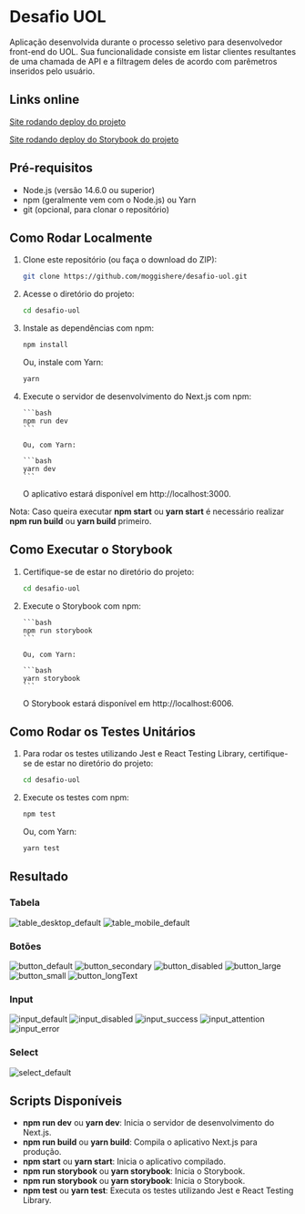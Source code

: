 # Desafio UOL

Aplicação desenvolvida durante o processo seletivo para desenvolvedor front-end do UOL. Sua funcionalidade consiste em listar clientes resultantes de uma chamada de API e a filtragem deles de acordo com parêmetros inseridos pelo usuário.

## Links online

[Site rodando deploy do projeto](https://desafio-uol.vercel.app/)

[Site rodando deploy do Storybook do projeto](https://moggishere.github.io/desafio-uol-storybook/)

## Pré-requisitos

- Node.js (versão 14.6.0 ou superior)
- npm (geralmente vem com o Node.js) ou Yarn
- git (opcional, para clonar o repositório)

## Como Rodar Localmente

1.  Clone este repositório (ou faça o download do ZIP):

    ```bash
    git clone https://github.com/moggishere/desafio-uol.git
    ```

2.  Acesse o diretório do projeto:

    ```bash
    cd desafio-uol
    ```

3.  Instale as dependências com npm:

    ```bash
    npm install
    ```

    Ou, instale com Yarn:

    ```bash
    yarn
    ```

4.  Execute o servidor de desenvolvimento do Next.js com npm:

        ```bash
        npm run dev
        ```

        Ou, com Yarn:

        ```bash
        yarn dev
        ```

    O aplicativo estará disponível em http://localhost:3000.

Nota: Caso queira executar **npm start** ou **yarn start** é necessário realizar **npm run build** ou **yarn build** primeiro.

## Como Executar o Storybook

1.  Certifique-se de estar no diretório do projeto:

    ```bash
    cd desafio-uol
    ```

2.  Execute o Storybook com npm:

        ```bash
        npm run storybook
        ```

        Ou, com Yarn:

        ```bash
        yarn storybook
        ```

    O Storybook estará disponível em http://localhost:6006.

## Como Rodar os Testes Unitários

1. Para rodar os testes utilizando Jest e React Testing Library, certifique-se de estar no diretório do projeto:

   ```bash
   cd desafio-uol
   ```

2. Execute os testes com npm:

   ```bash
   npm test
   ```

   Ou, com Yarn:

   ```bash
   yarn test
   ```
## Resultado

### Tabela

  ![table_desktop_default](https://github.com/moggishere/desafio-uol/assets/92119192/fd0a50db-a975-4c26-8a12-8ee07e749e9f)
  ![table_mobile_default](https://github.com/moggishere/desafio-uol/assets/92119192/431521d0-9dad-4316-a13e-c6b99a0d5f60)

### Botões

  ![button_default](https://github.com/moggishere/desafio-uol/assets/92119192/33e6a07b-5c01-440d-bfe0-f2a8cc709b2b)
  ![button_secondary](https://github.com/moggishere/desafio-uol/assets/92119192/90b14754-9ec0-4d73-b719-f3ce193b42d5)
  ![button_disabled](https://github.com/moggishere/desafio-uol/assets/92119192/7ba8b6d7-b4e1-458e-ab08-045b75ab8f80)
  ![button_large](https://github.com/moggishere/desafio-uol/assets/92119192/9df69ebd-a26f-4636-a750-e142d0a6c13c)
  ![button_small](https://github.com/moggishere/desafio-uol/assets/92119192/268fdf0d-27c2-4a18-9c69-24345e9776b9)
  ![button_longText](https://github.com/moggishere/desafio-uol/assets/92119192/625ec83b-cf6b-4d98-a047-447ef6bbae76)

### Input

  ![input_default](https://github.com/moggishere/desafio-uol/assets/92119192/0698e436-7b57-4fdf-ba91-f891ae5454b5)
  ![input_disabled](https://github.com/moggishere/desafio-uol/assets/92119192/a2e36fb2-21c3-499e-a682-37fe6c607917)
  ![input_success](https://github.com/moggishere/desafio-uol/assets/92119192/e497fe12-07fb-42e6-aedf-6cc3084c8abb)
  ![input_attention](https://github.com/moggishere/desafio-uol/assets/92119192/edcb6bf1-8ea6-443f-a75f-2d3beba7dcf5)
  ![input_error](https://github.com/moggishere/desafio-uol/assets/92119192/50271b8a-cd45-4773-bc60-bdb538e7a094)

### Select

  ![select_default](https://github.com/moggishere/desafio-uol/assets/92119192/957ac262-5ca9-4702-b9ee-fedb040d37b3)

## Scripts Disponíveis

- **npm run dev** ou **yarn dev**: Inicia o servidor de desenvolvimento do Next.js.
- **npm run build** ou **yarn build**: Compila o aplicativo Next.js para produção.
- **npm start** ou **yarn start**: Inicia o aplicativo compilado.
- **npm run storybook** ou **yarn storybook**: Inicia o Storybook.
- **npm run storybook** ou **yarn storybook**: Inicia o Storybook.
- **npm test** ou **yarn test**: Executa os testes utilizando Jest e React Testing Library.
